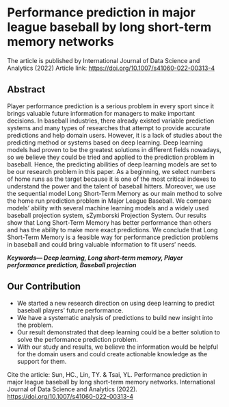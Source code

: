 # Performance prediction in major league baseball by long short-term memory networks
The article is published by International Journal of Data Science and Analytics (2022)
Article link: https://doi.org/10.1007/s41060-022-00313-4

## Abstract
Player performance prediction is a serious problem in every sport since it brings valuable future information for managers to make important decisions. In baseball industries, there already existed variable prediction systems and many types of researches that attempt to provide accurate predictions and help domain users. However, it is a lack of studies about the predicting method or systems based on deep learning. Deep learning models had proven to be the greatest solutions in different fields nowadays, so we believe they could be tried and applied to the prediction problem in baseball. Hence, the predicting abilities of deep learning models are set to be our research problem in this paper. As a beginning, we select numbers of home runs as the target because it is one of the most critical indexes to understand the power and the talent of baseball hitters. Moreover, we use the sequential model Long Short-Term Memory as our main method to solve the home run prediction problem in Major League Baseball. We compare models’ ability with several machine learning models and a widely used baseball projection system, sZymborski Projection System. Our results show that Long Short-Term Memory has better performance than others and has the ability to make more exact predictions. We conclude that Long Short-Term Memory is a feasible way for performance prediction problems in baseball and could bring valuable information to fit users’ needs.

***Keywords— Deep learning, Long short-term memory, Player performance prediction, Baseball projection***

## Our Contribution
- We started a new research direction on using deep learning to predict baseball players’ future performance.
- We have a systematic analysis of predictions to build new insight into the problem.
- Our result demonstrated that deep learning could be a better solution to solve the performance prediction problem.
- With our study and results, we believe the information would be helpful for the domain users and could create actionable knowledge as the support for them.

Cite the article: Sun, HC., Lin, TY. & Tsai, YL. Performance prediction in major league baseball by long short-term memory networks. International Journal of Data Science and Analytics (2022). https://doi.org/10.1007/s41060-022-00313-4
 